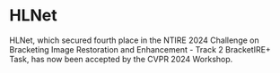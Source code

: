 # HLNet
 HLNet, which secured fourth place in the NTIRE 2024 Challenge on Bracketing Image Restoration and Enhancement - Track 2 BracketIRE+ Task, has now been accepted by the CVPR 2024 Workshop.
